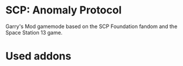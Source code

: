 # SCP: Anomaly Protocol

Garry's Mod gamemode based on the SCP Foundation fandom and the Space Station 13 game.

# Used addons